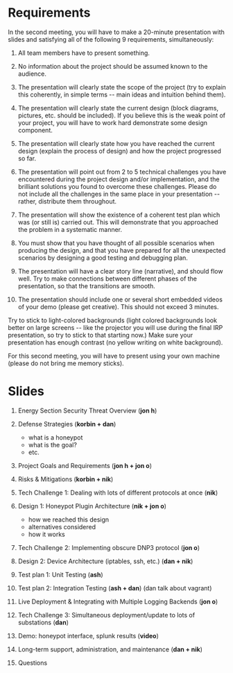 # Requirements

In the second meeting, you will have to make a 20-minute presentation with
slides and satisfying all of the following 9 requirements, simultaneously:

1. All team members have to present something.

2. No information about the project should be assumed known to the audience.

3. The presentation will clearly state the scope of the project (try to explain this coherently, in simple terms -- main ideas and intuition behind them).

4. The presentation will clearly state the current design (block diagrams, pictures, etc. should be included). If you believe this is the weak point of your project, you will have to work hard demonstrate some design component.

5. The presentation will clearly state how you have reached the current design (explain the process of design) and how the project progressed so far.

6. The presentation will point out from 2 to 5 technical challenges you have encountered during the project design and/or implementation, and the brilliant solutions you found to overcome these challenges. Please do not include all the challenges in the same place in your presentation -- rather, distribute them throughout.

7. The presentation will show the existence of a coherent test plan which was (or still is) carried out. This will demonstrate that you approached the problem in a systematic manner.

8. You must show that you have thought of all possible scenarios when producing the design, and that you have prepared for all the unexpected scenarios by designing a good testing and debugging plan.

9. The presentation will have a clear story line (narrative), and should flow well. Try to make connections between different phases of the presentation, so that the transitions are smooth.

10. The presentation should include one or several short embedded videos of your demo (please get creative). This should not exceed 3 minutes.


Try to stick to light-colored backgrounds (light colored backgrounds look better on large screens -- like the projector you will use during the final IRP presentation, so try to stick to that starting now.) Make sure your presentation has enough contrast (no yellow writing on white background).


For this second meeting, you will have to present using your own machine (please do not bring me memory sticks).

# Slides

1. Energy Section Security Threat Overview (**jon h**)

2. Defense Strategies (**korbin + dan**)
   * what is a honeypot
   * what is the goal?
   * etc.

3. Project Goals and Requirements (**jon h + jon o**)

4. Risks & Mitigations (**korbin + nik**)

5. Tech Challenge 1: Dealing with lots of different protocols at once (**nik**)

6. Design 1: Honeypot Plugin Architecture (**nik + jon o**)
    * how we reached this design
    * alternatives considered
    * how it works

7. Tech Challenge 2: Implementing obscure DNP3 protocol (**jon o**)

8. Design 2: Device Architecture (iptables, ssh, etc.) (**dan + nik**)

9. Test plan 1: Unit Testing (**ash**)

10. Test plan 2: Integration Testing (**ash + dan**) (dan talk about vagrant)

11. Live Deployment & Integrating with Multiple Logging Backends (**jon o**)

12. Tech Challenge 3: Simultaneous deployment/update to lots of substations (**dan**)

13. Demo: honeypot interface, splunk results (**video**)

14. Long-term support, administration, and maintenance (**dan + nik**)

15. Questions
